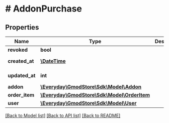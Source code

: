 # # AddonPurchase

## Properties

Name | Type | Description | Notes
------------ | ------------- | ------------- | -------------
**revoked** | **bool** |  | 
**created_at** | [**\DateTime**](\DateTime.md) |  | [optional] [readonly] 
**updated_at** | **int** |  | [optional] [readonly] 
**addon** | [**\Everyday\GmodStore\Sdk\Model\Addon**](Addon.md) |  | [optional] 
**order_item** | [**\Everyday\GmodStore\Sdk\Model\OrderItem**](OrderItem.md) |  | [optional] 
**user** | [**\Everyday\GmodStore\Sdk\Model\User**](User.md) |  | [optional] 

[[Back to Model list]](../../README.md#documentation-for-models) [[Back to API list]](../../README.md#documentation-for-api-endpoints) [[Back to README]](../../README.md)


